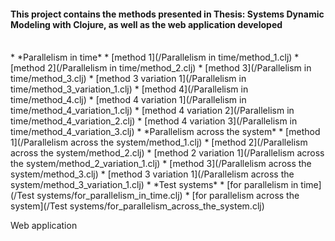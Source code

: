 #### This project contains the methods presented in Thesis: Systems Dynamic Modeling with Clojure, as well as the web application developed 
<br>
* *Parallelism in time*
    * [method 1](/Parallelism in time/method_1.clj)
    * [method 2](/Parallelism in time/method_2.clj)
    * [method 3](/Parallelism in time/method_3.clj)
    * [method 3 variation 1](/Parallelism in time/method_3_variation_1.clj)
    * [method 4](/Parallelism in time/method_4.clj)
    * [method 4 variation 1](/Parallelism in time/method_4_variation_1.clj)
    * [method 4 variation 2](/Parallelism in time/method_4_variation_2.clj)
    * [method 4 variation 3](/Parallelism in time/method_4_variation_3.clj)
* *Parallelism across the system*
    * [method 1](/Parallelism across the system/method_1.clj)
    * [method 2](/Parallelism across the system/method_2.clj)
    * [method 2 variation 1](/Parallelism across the system/method_2_variation_1.clj)
    * [method 3](/Parallelism across the system/method_3.clj)
    * [method 3 variation 1](/Parallelism across the system/method_3_variation_1.clj)
* *Test systems*
    * [for parallelism in time](/Test systems/for_parallelism_in_time.clj)
    * [for parallelism across the system](/Test systems/for_parallelism_across_the_system.clj)

Web application